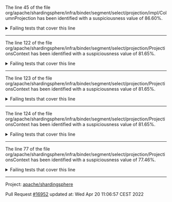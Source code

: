 The line 45 of the file org/apache/shardingsphere/infra/binder/segment/select/projection/impl/ColumnProjection has been identified with a suspiciousness value of 86.60%.

<details>
     <summary>Failing tests that cover this line</summary>

- `org.apache.shardingsphere.infra.binder.segment.select.projection.ProjectionsContextTest#assertFindProjectionIndex`
- `org.apache.shardingsphere.infra.binder.segment.select.projection.ProjectionsContextTest#assertFindAlias`
- `org.apache.shardingsphere.infra.binder.segment.select.projection.ProjectionsContextTest#assertFindProjectionIndexFailure`
</details>

***

The line 122 of the file org/apache/shardingsphere/infra/binder/segment/select/projection/ProjectionsContext has been identified with a suspiciousness value of 81.65%.

<details>
     <summary>Failing tests that cover this line</summary>

- `org.apache.shardingsphere.infra.binder.segment.select.projection.ProjectionsContextTest#assertFindProjectionIndex`
- `org.apache.shardingsphere.infra.binder.segment.select.projection.ProjectionsContextTest#assertFindProjectionIndexFailure`
</details>

***

The line 123 of the file org/apache/shardingsphere/infra/binder/segment/select/projection/ProjectionsContext has been identified with a suspiciousness value of 81.65%.

<details>
     <summary>Failing tests that cover this line</summary>

- `org.apache.shardingsphere.infra.binder.segment.select.projection.ProjectionsContextTest#assertFindProjectionIndex`
- `org.apache.shardingsphere.infra.binder.segment.select.projection.ProjectionsContextTest#assertFindProjectionIndexFailure`
</details>

***

The line 124 of the file org/apache/shardingsphere/infra/binder/segment/select/projection/ProjectionsContext has been identified with a suspiciousness value of 81.65%.

<details>
     <summary>Failing tests that cover this line</summary>

- `org.apache.shardingsphere.infra.binder.segment.select.projection.ProjectionsContextTest#assertFindProjectionIndex`
- `org.apache.shardingsphere.infra.binder.segment.select.projection.ProjectionsContextTest#assertFindProjectionIndexFailure`
</details>

***

The line 77 of the file org/apache/shardingsphere/infra/binder/segment/select/projection/ProjectionsContext has been identified with a suspiciousness value of 77.46%.

<details>
     <summary>Failing tests that cover this line</summary>

- `org.apache.shardingsphere.infra.binder.segment.select.projection.ProjectionsContextTest#assertFindProjectionIndex`
- `org.apache.shardingsphere.infra.binder.segment.select.projection.ProjectionsContextTest#assertFindAlias`
- `org.apache.shardingsphere.infra.binder.segment.select.projection.ProjectionsContextTest#assertFindProjectionIndexFailure`
</details>

***

Project: [apache/shardingsphere](https://github.com/apache/shardingsphere)

Pull Request [#16952](https://github.com/apache/shardingsphere/pull/16952) updated at: Wed Apr 20 11:06:57 CEST 2022